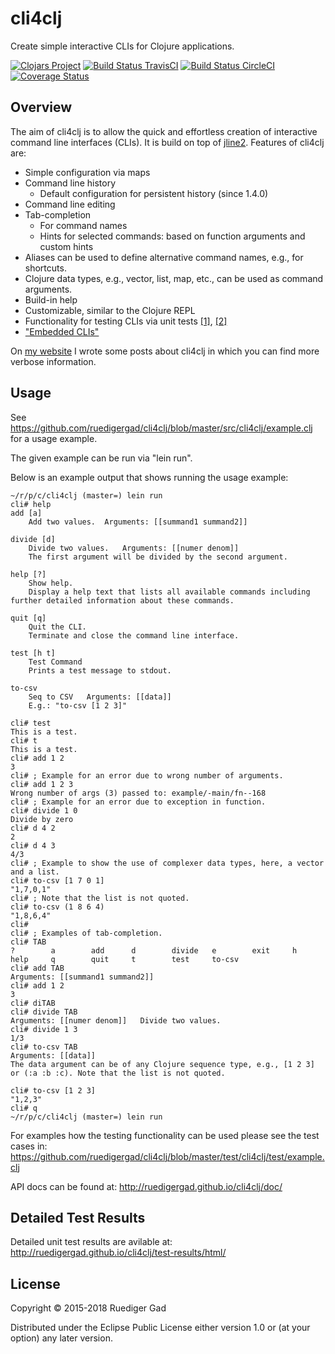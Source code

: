 # cli4clj

Create simple interactive CLIs for Clojure applications.

[![Clojars Project](https://img.shields.io/clojars/v/cli4clj.svg)](https://clojars.org/cli4clj)
[![Build Status TravisCI](https://travis-ci.org/ruedigergad/cli4clj.svg?branch=master)](https://travis-ci.org/ruedigergad/cli4clj)
[![Build Status CircleCI](https://circleci.com/gh/ruedigergad/cli4clj.svg?style=shield&circle-token=:circle-token)](https://circleci.com/gh/ruedigergad/cli4clj.svg?style=shield&circle-token=:circle-token)
[![Coverage Status](https://coveralls.io/repos/github/ruedigergad/cli4clj/badge.svg?branch=master)](https://coveralls.io/github/ruedigergad/cli4clj?branch=master)

## Overview

The aim of cli4clj is to allow the quick and effortless creation of interactive command line interfaces (CLIs).
It is build on top of [jline2](https://github.com/jline/jline2).
Features of cli4clj are:

* Simple configuration via maps
* Command line history
  * Default configuration for persistent history (since 1.4.0)
* Command line editing
* Tab-completion
  * For command names
  * Hints for selected commands: based on function arguments and custom hints
* Aliases can be used to define alternative command names, e.g., for shortcuts.
* Clojure data types, e.g., vector, list, map, etc., can be used as command arguments.
* Build-in help
* Customizable, similar to the Clojure REPL
* Functionality for testing CLIs via unit tests [\[1\]](https://ruedigergad.com/2016/10/23/cli4clj-1-2-5-improved-testability-of-multi-threaded-command-line-applications-in-clojure/), [\[2\]](https://ruedigergad.com/2016/10/27/unit-testing-arbitrary-command-line-interfaces-cli-with-cli4clj-illustrated-using-the-example-of-the-clojure-repl/)
* ["Embedded CLIs"](https://ruedigergad.com/2017/10/09/cli4clj-version-1-3-2-new-embedded-clis/)

On [my website](http://ruedigergad.com/tag/cli4clj) I wrote some posts about cli4clj in which you can find more verbose information.



## Usage

See https://github.com/ruedigergad/cli4clj/blob/master/src/cli4clj/example.clj for a usage example.

The given example can be run via "lein run".

Below is an example output that shows running the usage example:

    ~/r/p/c/cli4clj (master=) lein run
    cli# help
    add [a]
        Add two values.	 Arguments: [[summand1 summand2]]

    divide [d]
        Divide two values.	 Arguments: [[numer denom]]
        The first argument will be divided by the second argument.

    help [?]
        Show help.
        Display a help text that lists all available commands including further detailed information about these commands.

    quit [q]
        Quit the CLI.
        Terminate and close the command line interface.

    test [h t]
        Test Command
        Prints a test message to stdout.

    to-csv
        Seq to CSV	 Arguments: [[data]]
        E.g.: "to-csv [1 2 3]"

    cli# test
    This is a test.
    cli# t
    This is a test.
    cli# add 1 2
    3
    cli# ; Example for an error due to wrong number of arguments.
    cli# add 1 2 3
    Wrong number of args (3) passed to: example/-main/fn--168
    cli# ; Example for an error due to exception in function.
    cli# divide 1 0
    Divide by zero
    cli# d 4 2
    2
    cli# d 4 3
    4/3
    cli# ; Example to show the use of complexer data types, here, a vector and a list.
    cli# to-csv [1 7 0 1]
    "1,7,0,1"
    cli# ; Note that the list is not quoted.
    cli# to-csv (1 8 6 4)
    "1,8,6,4"
    cli# 
    cli# ; Examples of tab-completion.
    cli# TAB
    ?        a        add      d        divide   e        exit     h        help     q        quit     t        test     to-csv   
    cli# add TAB
    Arguments: [[summand1 summand2]]                                      
    cli# add 1 2
    3
    cli# diTAB
    cli# divide TAB
    Arguments: [[numer denom]]   Divide two values.                                        
    cli# divide 1 3
    1/3
    cli# to-csv TAB
    Arguments: [[data]]                                                                                                     
    The data argument can be of any Clojure sequence type, e.g., [1 2 3] or (:a :b :c). Note that the list is not quoted.   
                                                                                                                            
    cli# to-csv [1 2 3]
    "1,2,3"
    cli# q
    ~/r/p/c/cli4clj (master=) lein run


For examples how the testing functionality can be used please see the test cases in: https://github.com/ruedigergad/cli4clj/blob/master/test/cli4clj/test/example.clj

API docs can be found at: http://ruedigergad.github.io/cli4clj/doc/

## Detailed Test Results

Detailed unit test results are avilable at: http://ruedigergad.github.io/cli4clj/test-results/html/

## License

Copyright © 2015-2018 Ruediger Gad

Distributed under the Eclipse Public License either version 1.0 or (at your option) any later version.

